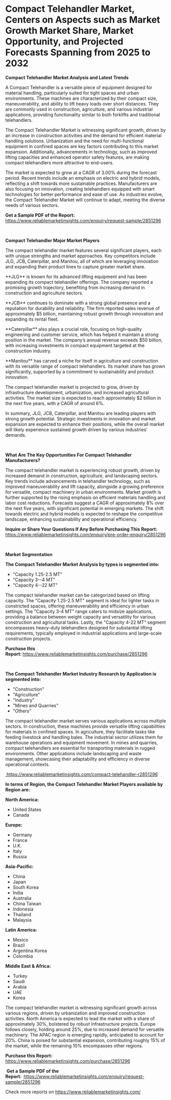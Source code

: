<p><h1>Compact Telehandler Market, Centers on Aspects such as Market Growth Market Share, Market Opportunity, and Projected Forecasts Spanning from 2025 to 2032</h1></p><p><strong>Compact Telehandler Market Analysis and Latest Trends</strong></p>
<p><p>A Compact Telehandler is a versatile piece of equipment designed for material handling, particularly suited for tight spaces and urban environments. These machines are characterized by their compact size, maneuverability, and ability to lift heavy loads over short distances. They are commonly used in construction, agriculture, and various industrial applications, providing functionality similar to both forklifts and traditional telehandlers.</p><p>The Compact Telehandler Market is witnessing significant growth, driven by an increase in construction activities and the demand for efficient material handling solutions. Urbanization and the need for multi-functional equipment in confined spaces are key factors contributing to this market expansion. Additionally, advancements in technology, such as improved lifting capacities and enhanced operator safety features, are making compact telehandlers more attractive to end-users.</p><p>The market is expected to grow at a CAGR of 3.00% during the forecast period. Recent trends include an emphasis on electric and hybrid models, reflecting a shift towards more sustainable practices. Manufacturers are also focusing on innovation, creating telehandlers equipped with smart technologies for better performance and ease of use. As industries evolve, the Compact Telehandler Market will continue to adapt, meeting the diverse needs of various sectors.</p></p>
<p><strong>Get a Sample PDF of the Report:&nbsp;</strong> <a href="https://www.reliablemarketinsights.com/enquiry/request-sample/2851296?utm_campaign=2631&utm_medium=2&utm_source=Github&utm_content=ia&utm_term=11032025&utm_id=compact-telehandler">https://www.reliablemarketinsights.com/enquiry/request-sample/2851296</a></p>
<p>&nbsp;</p>
<p><strong>Compact Telehandler Major Market Players</strong></p>
<p><p>The compact telehandler market features several significant players, each with unique strengths and market approaches. Key competitors include JLG, JCB, Caterpillar, and Manitou, all of which are leveraging innovation and expanding their product lines to capture greater market share.</p><p>**JLG** is known for its advanced lifting equipment and has been expanding its compact telehandler offerings. The company reported a promising growth trajectory, benefiting from increasing demand in construction and agriculture sectors.</p><p>**JCB** continues to dominate with a strong global presence and a reputation for durability and reliability. The firm reported sales revenue of approximately $5 billion, maintaining robust growth through innovation and expanding its rental fleet.</p><p>**Caterpillar** also plays a crucial role, focusing on high-quality engineering and customer service, which has helped it maintain a strong position in the market. The company’s annual revenue exceeds $50 billion, with increasing investments in compact equipment targeted at the construction industry.</p><p>**Manitou** has carved a niche for itself in agriculture and construction with its versatile range of compact telehandlers. Its market share has grown significantly, supported by a commitment to sustainability and product innovation.</p><p>The compact telehandler market is projected to grow, driven by infrastructure development, urbanization, and increased agricultural activities. The market size is expected to reach approximately $2 billion in the next five years, with a CAGR of around 6%.</p><p>In summary, JLG, JCB, Caterpillar, and Manitou are leading players with strong growth potential. Strategic investments in innovation and market expansion are expected to enhance their positions, while the overall market will likely experience sustained growth driven by various industries' demands.</p></p>
<p>&nbsp;</p>
<p><strong>What Are The Key Opportunities For Compact Telehandler Manufacturers?</strong></p>
<p><p>The compact telehandler market is experiencing robust growth, driven by increased demand in construction, agriculture, and landscaping sectors. Key trends include advancements in telehandler technology, such as improved maneuverability and lift capacity, alongside a growing preference for versatile, compact machinery in urban environments. Market growth is further supported by the rising emphasis on efficient materials handling and labor cost reductions. Forecasts suggest a CAGR of approximately 8% over the next five years, with significant potential in emerging markets. The shift towards electric and hybrid models is expected to reshape the competitive landscape, enhancing sustainability and operational efficiency.</p></p>
<p><strong>Inquire or Share Your Questions If Any Before Purchasing This Report:</strong> <a href="https://www.reliablemarketinsights.com/enquiry/pre-order-enquiry/2851296?utm_campaign=2631&utm_medium=2&utm_source=Github&utm_content=ia&utm_term=11032025&utm_id=compact-telehandler">https://www.reliablemarketinsights.com/enquiry/pre-order-enquiry/2851296</a></p>
<p>&nbsp;</p>
<p><strong>Market Segmentation</strong></p>
<p><strong>The Compact Telehandler Market Analysis by types is segmented into:</strong></p>
<p><ul><li>"Capacity 1.25-2.5 MT"</li><li>"Capacity 3--4 MT"</li><li>"Capacity 4--22 MT"</li></ul></p>
<p><p>The compact telehandler market can be categorized based on lifting capacity. The "Capacity 1.25-2.5 MT" segment is ideal for lighter tasks in constricted spaces, offering maneuverability and efficiency in urban settings. The "Capacity 3-4 MT" range caters to midsize applications, providing a balance between weight capacity and versatility for various construction and agricultural tasks. Lastly, the "Capacity 4-22 MT" segment encompasses heavy-duty telehandlers designed for substantial lifting requirements, typically employed in industrial applications and large-scale construction projects.</p></p>
<p><strong>Purchase this Report:&nbsp;</strong><a href="https://www.reliablemarketinsights.com/purchase/2851296?utm_campaign=2631&utm_medium=2&utm_source=Github&utm_content=ia&utm_term=11032025&utm_id=compact-telehandler">https://www.reliablemarketinsights.com/purchase/2851296</a></p>
<p>&nbsp;</p>
<p><strong>The Compact Telehandler Market Industry Research by Application is segmented into:</strong></p>
<p><ul><li>"Construction"</li><li>"Agriculture"</li><li>"Industry"</li><li>"Mines and Quarries"</li><li>"Others"</li></ul></p>
<p><p>The compact telehandler market serves various applications across multiple sectors. In construction, these machines provide versatile lifting capabilities for materials in confined spaces. In agriculture, they facilitate tasks like feeding livestock and handling bales. The industrial sector utilizes them for warehouse operations and equipment movement. In mines and quarries, compact telehandlers are essential for transporting materials in rugged environments. Other applications include landscaping and waste management, showcasing their adaptability and efficiency in diverse operational contexts.</p></p>
<p><a href="https://www.reliablemarketinsights.com/compact-telehandler-r2851296?utm_campaign=2631&utm_medium=2&utm_source=Github&utm_content=ia&utm_term=11032025&utm_id=compact-telehandler">&nbsp;https://www.reliablemarketinsights.com/compact-telehandler-r2851296</a></p>
<p><strong>In terms of Region, the Compact Telehandler Market Players available by Region are:</strong></p>
<p>
    <p> <strong> North America: </strong>
        <ul>
            <li>United States</li>
            <li>Canada</li>
        </ul>
        </p> 
    <p> <strong> Europe: </strong>
        <ul>
            <li>Germany</li>
            <li>France</li>
            <li>U.K.</li>
            <li>Italy</li>
            <li>Russia</li>
        </ul>
        </p> 
    <p> <strong> Asia-Pacific: </strong>
        <ul>
            <li>China</li>
            <li>Japan</li>
            <li>South Korea</li>
            <li>India</li>
            <li>Australia</li>
            <li>China Taiwan</li>
            <li>Indonesia</li>
            <li>Thailand</li>
            <li>Malaysia</li>
        </ul>
        </p> 
    <p> <strong> Latin America: </strong>
        <ul>
            <li>Mexico</li>
            <li>Brazil</li>
            <li>Argentina Korea</li>
            <li>Colombia</li>
        </ul>
        </p> 
    <p> <strong> Middle East & Africa: </strong>
        <ul>
            <li>Turkey</li>
            <li>Saudi</li>
            <li>Arabia</li>
            <li>UAE</li>
            <li>Korea</li>
        </ul>
    </p>
    </p>
<p><p>The compact telehandler market is witnessing significant growth across various regions, driven by urbanization and improved construction activities. North America is expected to lead the market with a share of approximately 30%, bolstered by robust infrastructure projects. Europe follows closely, holding around 25%, due to increased demand for versatile machinery. The APAC region is emerging rapidly, anticipated to account for 20%. China is poised for substantial expansion, contributing roughly 15% of the market, while the remaining 10% encompasses other regions.</p></p>
<p><strong>Purchase this Report: </strong><a href="https://www.reliablemarketinsights.com/purchase/2851296?utm_campaign=2631&utm_medium=2&utm_source=Github&utm_content=ia&utm_term=11032025&utm_id=compact-telehandler">https://www.reliablemarketinsights.com/purchase/2851296</a></p>
<p>&nbsp;<strong>Get a Sample PDF of the Report:&nbsp;&nbsp;</strong><a href="https://www.reliablemarketinsights.com/enquiry/request-sample/2851296?utm_campaign=2631&utm_medium=2&utm_source=Github&utm_content=ia&utm_term=11032025&utm_id=compact-telehandler">https://www.reliablemarketinsights.com/enquiry/request-sample/2851296</a></p>
<p><strong></strong></p>
<p>Check more reports on <a href="https://www.reliablemarketinsights.com/?utm_campaign=2631&utm_medium=2&utm_source=Github&utm_content=ia&utm_term=11032025&utm_id=compact-telehandler">https://www.reliablemarketinsights.com/</a></p>